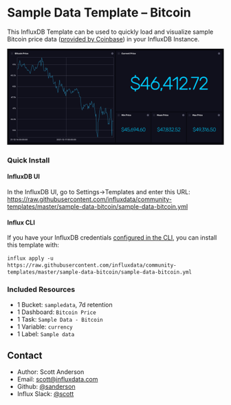 # Sample Data Template – Bitcoin

This InfluxDB Template can be used to quickly load and visualize sample Bitcoin
price data ([provided by Coinbase](https://www.coinbase.com/)) in your InfluxDB Instance.

![Botcoin Sample Data Dashboard Screenshot](img/bitcoin-dashboard.png)

### Quick Install

#### InfluxDB UI

In the InfluxDB UI, go to Settings->Templates and enter this URL: https://raw.githubusercontent.com/influxdata/community-templates/master/sample-data-bitcoin/sample-data-bitcoin.yml

#### Influx CLI
If you have your InfluxDB credentials [configured in the CLI](https://docs.influxdata.com/cloud/reference/cli/influx/config/), you can install this template with:

```
influx apply -u https://raw.githubusercontent.com/influxdata/community-templates/master/sample-data-bitcoin/sample-data-bitcoin.yml
```

### Included Resources

- 1 Bucket: `sampledata`, 7d retention
- 1 Dashboard: `Bitcoin Price`
- 1 Task: `Sample Data - Bitcoin`
- 1 Variable: `currency`
- 1 Label: `Sample data`

## Contact

- Author: Scott Anderson
- Email: scott@influxdata.com
- Github: [@sanderson](https://github.com/sanderson)
- Influx Slack: [@scott](https://influxdata.com/slack)